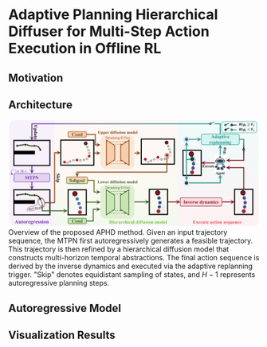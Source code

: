 # Adaptive Planning Hierarchical Diffuser for Multi-Step Action Execution in Offline RL

## Motivation

## Architecture
![](./figures/APHD.png)
Overview of the proposed APHD method. Given an input trajectory sequence, the MTPN first autoregressively generates a feasible trajectory. This trajectory is then refined by a hierarchical diffusion model that constructs multi-horizon temporal abstractions. The final action sequence is derived by the inverse dynamics and executed via the adaptive replanning trigger. "Skip" denotes equidistant sampling of states, and $H-1$ represents autoregressive planning steps.

## Autoregressive Model

## Visualization Results
